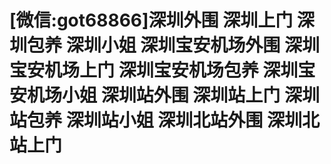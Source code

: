 # [微信:got68866]深圳外围 深圳上门 深圳包养 深圳小姐 深圳宝安机场外围 深圳宝安机场上门 深圳宝安机场包养 深圳宝安机场小姐 深圳站外围 深圳站上门 深圳站包养 深圳站小姐 深圳北站外围 深圳北站上门
